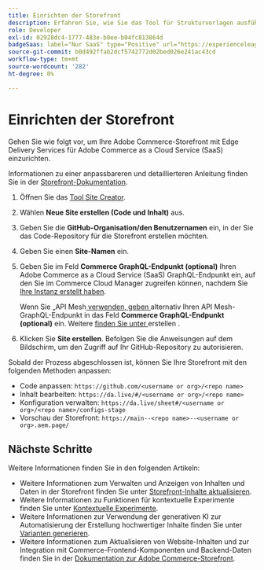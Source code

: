 ```yaml
---
title: Einrichten der Storefront
description: Erfahren Sie, wie Sie das Tool für Strukturvorlagen ausführen, um Ihre Storefront  [!DNL Adobe Commerce as a Cloud Service] .
role: Developer
exl-id: 02928dc4-1777-483e-b0ee-b04fc813864d
badgeSaas: label="Nur SaaS" type="Positive" url="https://experienceleague.adobe.com/en/docs/commerce/user-guides/product-solutions" tooltip="Gilt nur für Adobe Commerce as a Cloud Service- und Adobe Commerce Optimizer-Projekte (von Adobe verwaltete SaaS-Infrastruktur)."
source-git-commit: b0d492ffab2dcf5742772d02bed026e241ac43cd
workflow-type: tm+mt
source-wordcount: '282'
ht-degree: 0%

---
```


# Einrichten der Storefront

Gehen Sie wie folgt vor, um Ihre Adobe Commerce-Storefront mit Edge Delivery Services für Adobe Commerce as a Cloud Service (SaaS) einzurichten.

Informationen zu einer anpassbareren und detaillierteren Anleitung finden Sie in der [Storefront-Dokumentation](https://experienceleague.adobe.com/developer/commerce/storefront/get-started/).

1. Öffnen Sie das [Tool Site Creator](https://da.live/app/adobe-commerce/storefront-tools/tools/site-creator/site-creator).

1. Wählen **Neue Site erstellen (Code und Inhalt)** aus.

1. Geben Sie die **GitHub-Organisation/den Benutzernamen** ein, in der Sie das Code-Repository für die Storefront erstellen möchten.

1. Geben Sie einen **Site-Namen** ein.

1. Geben Sie im Feld **Commerce GraphQL-Endpunkt (optional)** Ihren Adobe Commerce as a Cloud Service (SaaS) GraphQL-Endpunkt ein, auf den Sie im Commerce Cloud Manager zugreifen können, nachdem Sie [Ihre Instanz erstellt haben](./getting-started.md#create-an-instance).

   Wenn Sie „API Mesh[ verwenden, geben ](https://developer.adobe.com/graphql-mesh-gateway/mesh/basic) alternativ Ihren API Mesh-GraphQL-Endpunkt in das Feld **Commerce GraphQL-Endpunkt (optional)** ein. Weitere [ finden Sie unter ](https://developer.adobe.com/graphql-mesh-gateway/mesh/basic/create-mesh) erstellen .

1. Klicken Sie **Site erstellen**. Befolgen Sie die Anweisungen auf dem Bildschirm, um den Zugriff auf Ihr GitHub-Repository zu autorisieren.

Sobald der Prozess abgeschlossen ist, können Sie Ihre Storefront mit den folgenden Methoden anpassen:

* Code anpassen: `https://github.com/<username or org>/<repo name>`
* Inhalt bearbeiten: `https://da.live/#/<username or org>/<repo name>`
* Konfiguration verwalten: `https://da.live/sheet#/<username or org>/<repo name>/configs-stage`
* Vorschau der Storefront: `https://main--<repo name>--<username or org>.aem.page/`

## Nächste Schritte

Weitere Informationen finden Sie in den folgenden Artikeln:

* Weitere Informationen zum Verwalten und Anzeigen von Inhalten und Daten in der Storefront finden Sie unter [Storefront-Inhalte aktualisieren](./use-cases.md#update-storefront-content).
* Weitere Informationen zu Funktionen für kontextuelle Experimente finden Sie unter [Kontextuelle Experimente](./use-cases.md#contextual-experimentation).
* Weitere Informationen zur Verwendung der generativen KI zur Automatisierung der Erstellung hochwertiger Inhalte finden Sie unter [Varianten generieren](./use-cases.md#generate-variations).
* Weitere Informationen zum Aktualisieren von Website-Inhalten und zur Integration mit Commerce-Frontend-Komponenten und Backend-Daten finden Sie in der [Dokumentation zur Adobe Commerce-Storefront](https://experienceleague.adobe.com/developer/commerce/storefront/).

